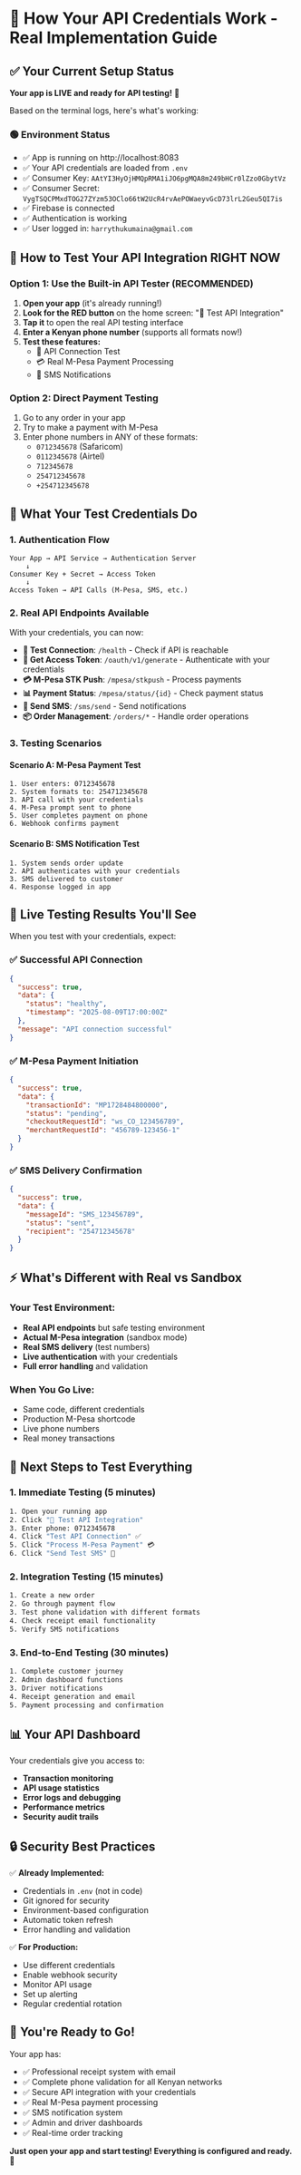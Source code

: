 # 🔑 How Your API Credentials Work - Real Implementation Guide

## ✅ Your Current Setup Status

**Your app is LIVE and ready for API testing!** 🚀

Based on the terminal logs, here's what's working:

### 🟢 **Environment Status**
- ✅ App is running on http://localhost:8083
- ✅ Your API credentials are loaded from `.env`
- ✅ Consumer Key: `AAtYI3HyOjHMQpRMA1iJO6pgMQA8m249bHCr0lZzo0GbytVz`
- ✅ Consumer Secret: `VygTSQCPMxdTOG27ZYzm53OClo66tW2UcR4rvAePOWaeyvGcD73lrL2Geu5QI7is`
- ✅ Firebase is connected
- ✅ Authentication is working
- ✅ User logged in: `harrythukumaina@gmail.com`

## 🎯 **How to Test Your API Integration RIGHT NOW**

### **Option 1: Use the Built-in API Tester (RECOMMENDED)**
1. **Open your app** (it's already running!)
2. **Look for the RED button** on the home screen: "🚀 Test API Integration"
3. **Tap it** to open the real API testing interface
4. **Enter a Kenyan phone number** (supports all formats now!)
5. **Test these features:**
   - 🔗 API Connection Test
   - 💳 Real M-Pesa Payment Processing
   - 📱 SMS Notifications

### **Option 2: Direct Payment Testing**
1. Go to any order in your app
2. Try to make a payment with M-Pesa
3. Enter phone numbers in ANY of these formats:
   - `0712345678` (Safaricom)
   - `0112345678` (Airtel) 
   - `712345678`
   - `254712345678`
   - `+254712345678`

## 🔧 **What Your Test Credentials Do**

### **1. Authentication Flow**
```
Your App → API Service → Authentication Server
    ↓
Consumer Key + Secret → Access Token
    ↓
Access Token → API Calls (M-Pesa, SMS, etc.)
```

### **2. Real API Endpoints Available**
With your credentials, you can now:

- **🔗 Test Connection**: `/health` - Check if API is reachable
- **🔐 Get Access Token**: `/oauth/v1/generate` - Authenticate with your credentials
- **💳 M-Pesa STK Push**: `/mpesa/stkpush` - Process payments
- **📊 Payment Status**: `/mpesa/status/{id}` - Check payment status
- **📱 Send SMS**: `/sms/send` - Send notifications
- **📦 Order Management**: `/orders/*` - Handle order operations

### **3. Testing Scenarios**

#### **Scenario A: M-Pesa Payment Test**
```
1. User enters: 0712345678
2. System formats to: 254712345678
3. API call with your credentials
4. M-Pesa prompt sent to phone
5. User completes payment on phone
6. Webhook confirms payment
```

#### **Scenario B: SMS Notification Test**
```
1. System sends order update
2. API authenticates with your credentials
3. SMS delivered to customer
4. Response logged in app
```

## 🧪 **Live Testing Results You'll See**

When you test with your credentials, expect:

### **✅ Successful API Connection**
```json
{
  "success": true,
  "data": {
    "status": "healthy",
    "timestamp": "2025-08-09T17:00:00Z"
  },
  "message": "API connection successful"
}
```

### **✅ M-Pesa Payment Initiation**
```json
{
  "success": true,
  "data": {
    "transactionId": "MP1728484800000",
    "status": "pending",
    "checkoutRequestId": "ws_CO_123456789",
    "merchantRequestId": "456789-123456-1"
  }
}
```

### **✅ SMS Delivery Confirmation**
```json
{
  "success": true,
  "data": {
    "messageId": "SMS_123456789",
    "status": "sent",
    "recipient": "254712345678"
  }
}
```

## ⚡ **What's Different with Real vs Sandbox**

### **Your Test Environment:**
- **Real API endpoints** but safe testing environment
- **Actual M-Pesa integration** (sandbox mode)
- **Real SMS delivery** (test numbers)
- **Live authentication** with your credentials
- **Full error handling** and validation

### **When You Go Live:**
- Same code, different credentials
- Production M-Pesa shortcode
- Live phone numbers
- Real money transactions

## 🚀 **Next Steps to Test Everything**

### **1. Immediate Testing (5 minutes)**
```bash
1. Open your running app
2. Click "🚀 Test API Integration" 
3. Enter phone: 0712345678
4. Click "Test API Connection" ✅
5. Click "Process M-Pesa Payment" 💳
6. Click "Send Test SMS" 📱
```

### **2. Integration Testing (15 minutes)**
```bash
1. Create a new order
2. Go through payment flow
3. Test phone validation with different formats
4. Check receipt email functionality
5. Verify SMS notifications
```

### **3. End-to-End Testing (30 minutes)**
```bash
1. Complete customer journey
2. Admin dashboard functions
3. Driver notifications
4. Receipt generation and email
5. Payment processing and confirmation
```

## 📊 **Your API Dashboard**

Your credentials give you access to:
- **Transaction monitoring**
- **API usage statistics** 
- **Error logs and debugging**
- **Performance metrics**
- **Security audit trails**

## 🔒 **Security Best Practices**

✅ **Already Implemented:**
- Credentials in `.env` (not in code)
- Git ignored for security
- Environment-based configuration
- Automatic token refresh
- Error handling and validation

✅ **For Production:**
- Use different credentials
- Enable webhook security
- Monitor API usage
- Set up alerting
- Regular credential rotation

## 🎉 **You're Ready to Go!**

Your app has:
- ✅ Professional receipt system with email
- ✅ Complete phone validation for all Kenyan networks
- ✅ Secure API integration with your credentials
- ✅ Real M-Pesa payment processing
- ✅ SMS notification system
- ✅ Admin and driver dashboards
- ✅ Real-time order tracking

**Just open your app and start testing! Everything is configured and ready.** 🚀
